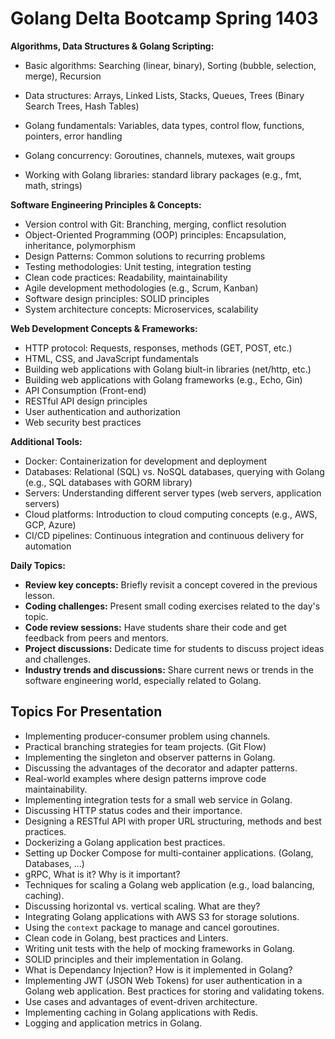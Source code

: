 # Golang Delta Bootcamp Spring 1403


**Algorithms, Data Structures & Golang Scripting:**

  * Basic algorithms: Searching (linear, binary), Sorting (bubble, selection, merge), Recursion
  * Data structures: Arrays, Linked Lists, Stacks, Queues, Trees (Binary Search Trees, Hash Tables)
  * Golang fundamentals: Variables, data types, control flow, functions, pointers, error handling
  * Golang concurrency: Goroutines, channels, mutexes, wait groups
    
  * Working with Golang libraries: standard library packages (e.g., fmt, math, strings)

**Software Engineering Principles & Concepts:**

  * Version control with Git: Branching, merging, conflict resolution
  * Object-Oriented Programming (OOP) principles: Encapsulation, inheritance, polymorphism
  * Design Patterns: Common solutions to recurring problems
  * Testing methodologies: Unit testing, integration testing
  * Clean code practices: Readability, maintainability
  * Agile development methodologies (e.g., Scrum, Kanban)
  * Software design principles: SOLID principles
  * System architecture concepts: Microservices, scalability

**Web Development Concepts & Frameworks:**

  * HTTP protocol: Requests, responses, methods (GET, POST, etc.)
  * HTML, CSS, and JavaScript fundamentals
  * Building web applications with Golang biult-in libraries (net/http, etc.)
  * Building web applications with Golang frameworks (e.g., Echo, Gin)
  * API Consumption (Front-end)
  * RESTful API design principles
  * User authentication and authorization
  * Web security best practices

**Additional Tools:**

  * Docker: Containerization for development and deployment
  * Databases: Relational (SQL) vs. NoSQL databases, querying with Golang (e.g., SQL databases with GORM library)
  * Servers: Understanding different server types (web servers, application servers)
  * Cloud platforms: Introduction to cloud computing concepts (e.g., AWS, GCP, Azure)
  * CI/CD pipelines: Continuous integration and continuous delivery for automation

**Daily Topics:**

* **Review key concepts:** Briefly revisit a concept covered in the previous lesson.
* **Coding challenges:** Present small coding exercises related to the day's topic.
* **Code review sessions:** Have students share their code and get feedback from peers and mentors.
* **Project discussions:** Dedicate time for students to discuss project ideas and challenges.
* **Industry trends and discussions:** Share current news or trends in the software engineering world, especially related to Golang.


## Topics For Presentation

* Implementing producer-consumer problem using channels.
* Practical branching strategies for team projects. (Git Flow)
* Implementing the singleton and observer patterns in Golang.
* Discussing the advantages of the decorator and adapter patterns.
* Real-world examples where design patterns improve code maintainability.
* Implementing integration tests for a small web service in Golang.
* Discussing HTTP status codes and their importance.
* Designing a RESTful API with proper URL structuring, methods and best practices.
* Dockerizing a Golang application best practices.
* Setting up Docker Compose for multi-container applications. (Golang, Databases, ...)
* gRPC, What is it? Why is it important?
* Techniques for scaling a Golang web application (e.g., load balancing, caching).
* Discussing horizontal vs. vertical scaling. What are they?
* Integrating Golang applications with AWS S3 for storage solutions.
* Using the `context` package to manage and cancel goroutines.
* Clean code in Golang, best practices and Linters.
* Writing unit tests with the help of mocking frameworks in Golang.
* SOLID principles and their implementation in Golang.
* What is Dependancy Injection? How is it implemented in Golang?
* Implementing JWT (JSON Web Tokens) for user authentication in a Golang web application. Best practices for storing and validating tokens.
* Use cases and advantages of event-driven architecture.
* Implementing caching in Golang applications with Redis.
* Logging and application metrics in Golang.